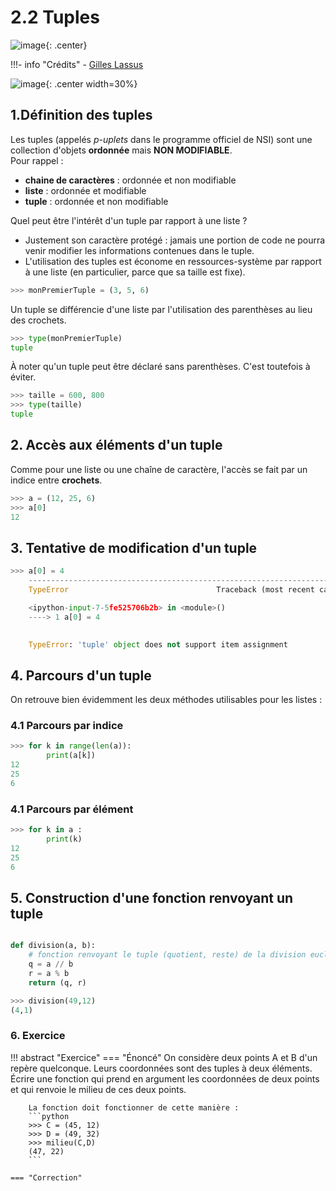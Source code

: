 # 2.2 Tuples

![image](data/BO.png){: .center}

!!!- info "Crédits"
    - [Gilles Lassus](https://glassus.github.io/premiere_nsi/)

![image](data/meme.jpg){: .center width=30%}


## 1.Définition des tuples
Les tuples (appelés *p-uplets* dans le programme officiel de NSI) sont une collection d'objets **ordonnée** mais **NON MODIFIABLE**.  
Pour rappel :

- **chaine de caractères** : ordonnée et non modifiable
- **liste** : ordonnée et modifiable
- **tuple** : ordonnée et non modifiable 


Quel peut être l'intérêt d'un tuple par rapport à une liste ?

- Justement son caractère protégé : jamais une portion de code ne pourra venir modifier les informations contenues dans le tuple. 
- L'utilisation des tuples est économe en ressources-système par rapport à une liste (en particulier, parce que sa taille est fixe).



```python
>>> monPremierTuple = (3, 5, 6)
```

Un tuple se différencie d'une liste par l'utilisation des parenthèses au lieu des crochets.


```python
>>> type(monPremierTuple)
tuple
```


À noter qu'un tuple peut être déclaré sans parenthèses. C'est toutefois à éviter.

```python
>>> taille = 600, 800
>>> type(taille)
tuple
```

## 2. Accès aux éléments d'un tuple
Comme pour une liste ou une chaîne de caractère, l'accès se fait par un indice entre **crochets**.


```python
>>> a = (12, 25, 6)
>>> a[0]
12
```
## 3. Tentative de modification d'un tuple


```python
>>> a[0] = 4
    ---------------------------------------------------------------------------
    TypeError                                 Traceback (most recent call last)

    <ipython-input-7-5fe525706b2b> in <module>()
    ----> 1 a[0] = 4
    

    TypeError: 'tuple' object does not support item assignment
```





## 4. Parcours d'un tuple
On retrouve bien évidemment les deux méthodes utilisables pour les listes :

### 4.1 Parcours par indice
```python
>>> for k in range(len(a)):
        print(a[k])
12
25
6
```


### 4.1 Parcours par élément


```python
>>> for k in a :
        print(k)
12
25
6
```


## 5. Construction d'une fonction renvoyant un tuple


```python linenums='1'

def division(a, b):
    # fonction renvoyant le tuple (quotient, reste) de la division euclidienne de a par b.
    q = a // b
    r = a % b
    return (q, r)
```


```python
>>> division(49,12)
(4,1)
```

### 6. Exercice 

!!! abstract "Exercice"
    === "Énoncé"
        On considère deux points A et B d'un repère quelconque. Leurs coordonnées sont des tuples à deux éléments.
        Écrire une fonction qui prend en argument les coordonnées de deux points et qui renvoie le milieu de ces deux points.

        La fonction doit fonctionner de cette manière :
        ```python
        >>> C = (45, 12)
        >>> D = (49, 32)
        >>> milieu(C,D)
        (47, 22)
        ```

    === "Correction"
         

<!--

def milieu(point1, point2):
    abscisse = (point1[0]+point2[0]) / 2
    ordonnee = (point1[1]+point2[1]) / 2
    return (abscisse, ordonnee)
```

-->


